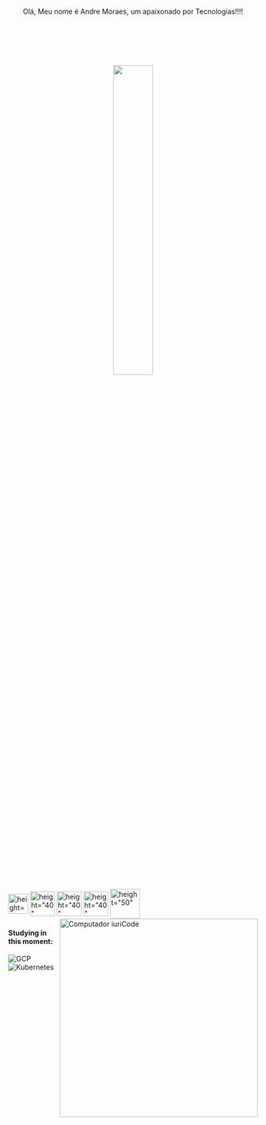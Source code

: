 <div  align="center" style="margin-bottom:100px">

  
Olá, Meu nome é Andre Moraes, um apaixonado por Tecnologias!!!!
</div>

<div  align="center" style="margin-bottom:100px">
<img width=40% align="center" src="https://github-readme-stats-git-main-rafaelalexandrino.vercel.app/api/top-langs/?username=andreasmora&show_icons=true&theme=radical&layout=compact" />
</div>


<div>
  <img align="center" alt= height="30" width="40" <img src="https://cdn.jsdelivr.net/gh/devicons/devicon@latest/icons/amazonwebservices/amazonwebservices-plain-wordmark.svg" />
  <img align="center" alt= height="40" width="50" <img src="https://cdn.jsdelivr.net/gh/devicons/devicon@latest/icons/jupyter/jupyter-original-wordmark.svg" />
  <img align="center" alt= height="40" width="50" <img src="https://cdn.jsdelivr.net/gh/devicons/devicon@latest/icons/pycharm/pycharm-original.svg" />
  <img align="center" alt= height="40" width="50" <img src="https://cdn.jsdelivr.net/gh/devicons/devicon@latest/icons/python/python-original-wordmark.svg" />
  <img align="center" alt= height="50" width="60" <img src="https://cdn.jsdelivr.net/gh/devicons/devicon@latest/icons/mysql/mysql-original-wordmark.svg" />
  
          
           
<img src="https://raw.githubusercontent.com/MicaelliMedeiros/micaellimedeiros/master/image/computer-illustration.png" min-width="400px" max-width="400px" width="400px" align="right" alt="Computador iuriCode">
</div>

 #### Studying in this moment:

![GCP](https://img.shields.io/badge/Pycharm_IDEA-000000.svg?style=for-the-badge&logo=pycharm-idea&logoColor=white)&nbsp;
![Kubernetes](https://img.shields.io/badge/Python-ED8B00?style=for-the-badge&logo=openjdk&logoColor=white)&nbsp;
 &nbsp;
 &nbsp;
 
